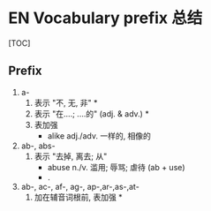 # EN Vocabulary prefix 总结

[TOC]

## Prefix

1. a- 
   1. 表示 "不, 无, 非"
      * 
   2. 表示 "在....; ....的" (adj. & adv.)
      * 
   3. 表加强
      * alike adj./adv. 一样的, 相像的
2. ab-, abs- 
   1. 表示 "去掉, 离去; 从"
      * abuse n./v. 滥用; 辱骂; 虐待 (ab + use)
      * .
3. ab-, ac-, af-, ag-, ap-,ar-,as-,at-
   1. 加在辅音词根前, 表加强
      * 
